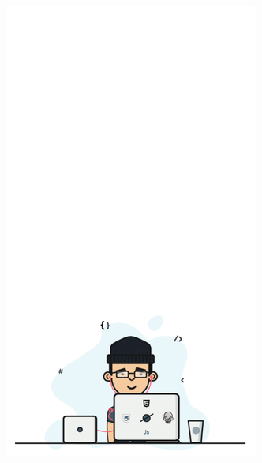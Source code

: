 <p align="center">
  <img src="https://github.com/vitalii-pokrivchak/vitalii-pokrivchak/blob/master/generated/overview.svg" alt="Overview"> 
  <img src="https://github.com/vitalii-pokrivchak/vitalii-pokrivchak/blob/master/generated/languages.svg" alt="Languages">
  <img src="https://github.com/vitalii-pokrivchak/vitalii-pokrivchak/blob/master/profile.gif" alt="Profile">
</p>
